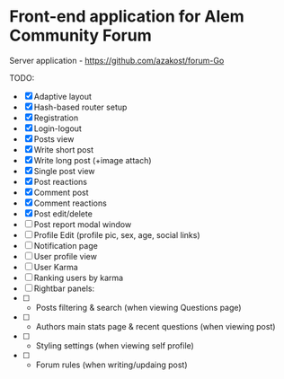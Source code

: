 # Front-end application for Alem Community Forum
Server application - https://github.com/azakost/forum-Go

TODO:

- [x] Adaptive layout
- [x] Hash-based router setup
- [x] Registration
- [x] Login-logout
- [x] Posts view
- [x] Write short post
- [x] Write long post (+image attach)
- [x] Single post view
- [x] Post reactions
- [x] Comment post
- [x] Comment reactions
- [x] Post edit/delete
- [ ] Post report modal window
- [ ] Profile Edit (profile pic, sex, age, social links)
- [ ] Notification page
- [ ] User profile view
- [ ] User Karma
- [ ] Ranking users by karma
- [ ] Rightbar panels:
- [ ] - Posts filtering & search (when viewing Questions page)
- [ ] - Authors main stats page & recent questions (when viewing post)
- [ ] - Styling settings (when viewing self profile)
- [ ] - Forum rules (when writing/updaing post)
